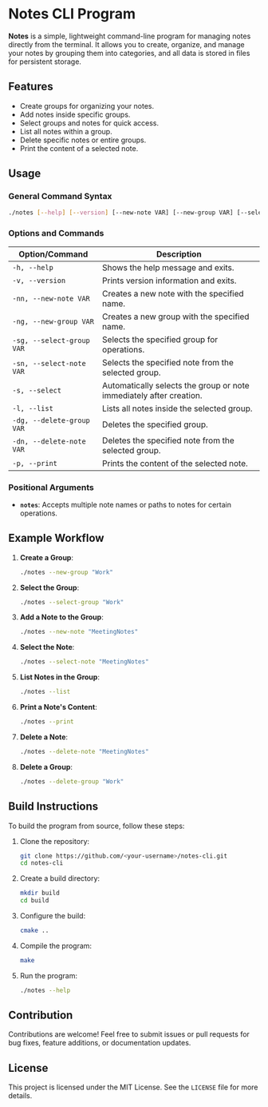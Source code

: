 # Notes CLI Program

**Notes** is a simple, lightweight command-line program for managing notes directly from the terminal. It allows you to create, organize, and manage your notes by grouping them into categories, and all data is stored in files for persistent storage.

## Features
- Create groups for organizing your notes.
- Add notes inside specific groups.
- Select groups and notes for quick access.
- List all notes within a group.
- Delete specific notes or entire groups.
- Print the content of a selected note.

## Usage

### General Command Syntax
```bash
./notes [--help] [--version] [--new-note VAR] [--new-group VAR] [--select-group VAR] [--select-note VAR] [--select] [--list] [--delete-group VAR] [--delete-note VAR] [--print] [notes]...
```

### Options and Commands

| Option/Command         | Description                                                                 |
|-------------------------|-----------------------------------------------------------------------------|
| `-h, --help`           | Shows the help message and exits.                                          |
| `-v, --version`        | Prints version information and exits.                                      |
| `-nn, --new-note VAR`  | Creates a new note with the specified name.                                |
| `-ng, --new-group VAR` | Creates a new group with the specified name.                               |
| `-sg, --select-group VAR` | Selects the specified group for operations.                              |
| `-sn, --select-note VAR`  | Selects the specified note from the selected group.                      |
| `-s, --select`         | Automatically selects the group or note immediately after creation.        |
| `-l, --list`           | Lists all notes inside the selected group.                                 |
| `-dg, --delete-group VAR` | Deletes the specified group.                                              |
| `-dn, --delete-note VAR`  | Deletes the specified note from the selected group.                      |
| `-p, --print`          | Prints the content of the selected note.                                   |

### Positional Arguments
- **`notes`**: Accepts multiple note names or paths to notes for certain operations.

## Example Workflow

1. **Create a Group**:
   ```bash
   ./notes --new-group "Work"
   ```
2. **Select the Group**:
   ```bash
   ./notes --select-group "Work"
   ```
3. **Add a Note to the Group**:
   ```bash
   ./notes --new-note "MeetingNotes"
   ```
4. **Select the Note**:
   ```bash
   ./notes --select-note "MeetingNotes"
   ```
5. **List Notes in the Group**:
   ```bash
   ./notes --list
   ```
6. **Print a Note's Content**:
   ```bash
   ./notes --print
   ```
7. **Delete a Note**:
   ```bash
   ./notes --delete-note "MeetingNotes"
   ```
8. **Delete a Group**:
   ```bash
   ./notes --delete-group "Work"
   ```

## Build Instructions

To build the program from source, follow these steps:

1. Clone the repository:
   ```bash
   git clone https://github.com/<your-username>/notes-cli.git
   cd notes-cli
   ```

2. Create a build directory:
   ```bash
   mkdir build
   cd build
   ```

3. Configure the build:
   ```bash
   cmake ..
   ```

4. Compile the program:
   ```bash
   make
   ```

5. Run the program:
   ```bash
   ./notes --help
   ```

## Contribution
Contributions are welcome! Feel free to submit issues or pull requests for bug fixes, feature additions, or documentation updates.

## License
This project is licensed under the MIT License. See the `LICENSE` file for more details.
